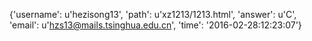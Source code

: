 {'username': u'hezisong13', 'path': u'xz1213/1213.html', 'answer': u'C', 'email': u'hzs13@mails.tsinghua.edu.cn', 'time': '2016-02-28:12:23:07'}
